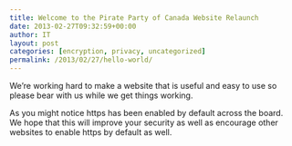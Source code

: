 ```yaml
---
title: Welcome to the Pirate Party of Canada Website Relaunch
date: 2013-02-27T09:32:59+00:00
author: IT
layout: post
categories: [encryption, privacy, uncategorized]
permalink: /2013/02/27/hello-world/
---
```

We&#8217;re working hard to make a website that is useful and easy to use so please bear with us while we get things working.

As you might notice https has been enabled by default across the board. We hope that this will improve your security as well as encourage other websites to enable https by default as well.